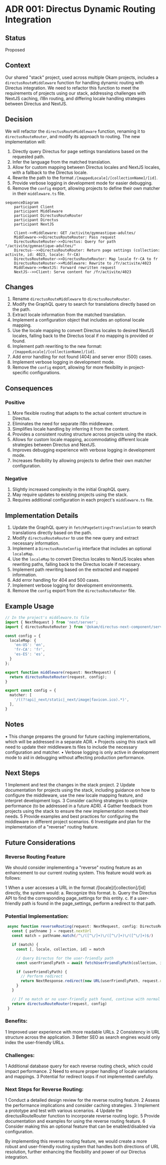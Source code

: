 # ADR 001: Directus Dynamic Routing Integration

 ## Status
 Proposed

 ## Context
 Our shared "stack" project, used across multiple Okam projects, includes a `directusRouteMiddleware` function for
 handling dynamic routing with Directus integration. We need to refactor this function to meet the requirements of
 projects using our stack, addressing challenges with NextJS caching, i18n routing, and differing locale handling
 strategies between Directus and NextJS.

 ## Decision
 We will refactor the `directusRouteMiddleware` function, renaming it to `directusRouteRouter`, and modify its
 approach to routing. The new implementation will:

 1. Directly query Directus for page settings translations based on the requested path.
 2. Infer the language from the matched translation.
 3. Allow for custom mapping between Directus locales and NextJS locales, with a fallback to the Directus locale.
 4. Rewrite the path to the format `/[mappedLocale]/[collectionName]/[id]`.
 5. Provide verbose logging in development mode for easier debugging.
 6. Remove the `config` export, allowing projects to define their own matcher in their `middleware.ts` file.


 ```mermaid
 sequenceDiagram
     participant Client
     participant Middleware
     participant DirectusRouteRouter
     participant Directus
     participant NextJS

     Client->>Middleware: GET /activite/gymnastique-adultes/
     Middleware->>DirectusRouteRouter: Pass request
     DirectusRouteRouter->>Directus: Query for path "/activite/gymnastique-adultes/"
     Directus-->>DirectusRouteRouter: Return page settings (collection: activite, id: 4023, locale: fr-CA)
     DirectusRouteRouter->>DirectusRouteRouter: Map locale fr-CA to fr
     DirectusRouteRouter->>Middleware: Rewrite to /fr/activite/4023
     Middleware->>NextJS: Forward rewritten request
     NextJS-->>Client: Serve content for /fr/activite/4023
 ```


 ## Changes
 1. Rename `directusRouteMiddleware` to `directusRouteRouter`.
 2. Modify the GraphQL query to search for translations directly based on the path.
 3. Extract locale information from the matched translation.
 4. Implement a configuration object that includes an optional locale mapping.
 5. Use the locale mapping to convert Directus locales to desired NextJS locales, falling back to the Directus local
 if no mapping is provided or found.
 6. Implement path rewriting to the new format: `/[mappedLocale]/[collectionName]/[id]`.
 7. Add error handling for not found (404) and server error (500) cases.
 8. Implement verbose logging in development mode.
 9. Remove the `config` export, allowing for more flexibility in project-specific configurations.

 ## Consequences

 ### Positive
 1. More flexible routing that adapts to the actual content structure in Directus.
 2. Eliminates the need for separate i18n middleware.
 3. Simplifies locale handling by inferring it from the content.
 4. Provides a consistent routing structure across projects using the stack.
 5. Allows for custom locale mapping, accommodating different locale strategies between Directus and NextJS.
 6. Improves debugging experience with verbose logging in development mode.
 7. Increases flexibility by allowing projects to define their own matcher configuration.

 ### Negative
 1. Slightly increased complexity in the initial GraphQL query.
 2. May require updates to existing projects using the stack.
 3. Requires additional configuration in each project's `middleware.ts` file.

 ## Implementation Details
 1. Update the GraphQL query in `fetchPageSettingsTranslation` to search translations directly based on the path.
 2. Modify `directusRouteRouter` to use the new query and extract necessary information.
 3. Implement a `DirectusRouteConfig` interface that includes an optional `localeMap`.
 4. Use the `localeMap` to convert Directus locales to NextJS locales when rewriting paths, falling back to the
 Directus locale if necessary.
 5. Implement path rewriting based on the extracted and mapped information.
 6. Add error handling for 404 and 500 cases.
 7. Implement verbose logging for development environments.
 8. Remove the `config` export from the `directusRouteRouter` file.

 ## Example Usage
 ```typescript
 // In the project's middleware.ts file
 import { NextRequest } from 'next/server';
 import { directusRouteRouter } from '@okam/directus-next-component/server';

 const config = {
   localeMap: {
     'en-US': 'en',
     'fr-CA': 'fr',
     'es-ES': 'es',
   }
 };

 export function middleware(request: NextRequest) {
   return directusRouteRouter(request, config);
 }

 export const config = {
   matcher: [
     '/((?!api|_next/static|_next/image|favicon.ico).*)',
   ],
 }
```

## Notes

 • This change prepares the ground for future caching implementations, which will be addressed in a separate ADR.
 • Projects using this stack will need to update their middleware.ts files to include the necessary configuration and
   matcher.
 • Verbose logging is only active in development mode to aid in debugging without affecting production performance.


## Next Steps

 1 Implement and test the changes in the stack project.
 2 Update documentation for projects using the stack, including guidance on how to configure the middleware, use the
   new locale mapping feature, and interpret development logs.
 3 Consider caching strategies to optimize performance (to be addressed in a future ADR).
 4 Gather feedback from projects using the stack to ensure the new implementation meets their needs.
 5 Provide examples and best practices for configuring the middleware in different project scenarios.
 6 Investigate and plan for the implementation of a "reverse" routing feature.


## Future Considerations

### Reverse Routing Feature

We should consider implementing a "reverse" routing feature as an enhancement to our current routing system. This
feature would work as follows:

 1 When a user accesses a URL in the format /[locale]/[collection]/[id] directly, the system would: a. Recognize this
   format. b. Query the Directus API to find the corresponding page_settings for this entity. c. If a user-friendly
   path is found in the page_settings, perform a redirect to that path.

### Potential Implementation:

```typescript
 async function reverseRouting(request: NextRequest, config: DirectusRouteConfig) {
   const { pathname } = request.nextUrl
   const match = pathname.match(/^\/([^\/]+)\/([^\/]+)\/([^\/]+)$/)

   if (match) {
     const [, locale, collection, id] = match

     // Query Directus for the user-friendly path
     const userFriendlyPath = await fetchUserFriendlyPath(collection, id, locale, config)

     if (userFriendlyPath) {
       // Perform redirect
       return NextResponse.redirect(new URL(userFriendlyPath, request.url))
     }
   }

   // If no match or no user-friendly path found, continue with normal routing
   return directusRouteRouter(request, config)
 }
 ```

### Benefits:

 1 Improved user experience with more readable URLs.
 2 Consistency in URL structure across the application.
 3 Better SEO as search engines would only index the user-friendly URLs.

### Challenges:

 1 Additional database query for each reverse routing check, which could impact performance.
 2 Need to ensure proper handling of locale variations and mappings.
 3 Potential for redirect loops if not implemented carefully.

### Next Steps for Reverse Routing:

 1 Conduct a detailed design review for the reverse routing feature.
 2 Assess the performance implications and consider caching strategies.
 3 Implement a prototype and test with various scenarios.
 4 Update the directusRouteRouter function to incorporate reverse routing logic.
 5 Provide documentation and examples for using the reverse routing feature.
 6 Consider making this an optional feature that can be enabled/disabled via configuration.

By implementing this reverse routing feature, we would create a more robust and user-friendly routing system that
handles both directions of URL resolution, further enhancing the flexibility and power of our Directus integration.
